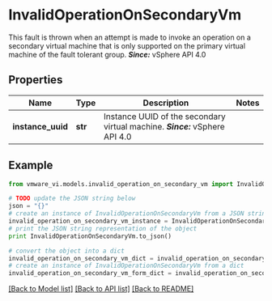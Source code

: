 # InvalidOperationOnSecondaryVm

This fault is thrown when an attempt is made to invoke an operation on a secondary virtual machine that is only supported on the primary virtual machine of the fault tolerant group.  ***Since:*** vSphere API 4.0 

## Properties
Name | Type | Description | Notes
------------ | ------------- | ------------- | -------------
**instance_uuid** | **str** | Instance UUID of the secondary virtual machine.  ***Since:*** vSphere API 4.0  | 

## Example

```python
from vmware_vi.models.invalid_operation_on_secondary_vm import InvalidOperationOnSecondaryVm

# TODO update the JSON string below
json = "{}"
# create an instance of InvalidOperationOnSecondaryVm from a JSON string
invalid_operation_on_secondary_vm_instance = InvalidOperationOnSecondaryVm.from_json(json)
# print the JSON string representation of the object
print InvalidOperationOnSecondaryVm.to_json()

# convert the object into a dict
invalid_operation_on_secondary_vm_dict = invalid_operation_on_secondary_vm_instance.to_dict()
# create an instance of InvalidOperationOnSecondaryVm from a dict
invalid_operation_on_secondary_vm_form_dict = invalid_operation_on_secondary_vm.from_dict(invalid_operation_on_secondary_vm_dict)
```
[[Back to Model list]](../README.md#documentation-for-models) [[Back to API list]](../README.md#documentation-for-api-endpoints) [[Back to README]](../README.md)


